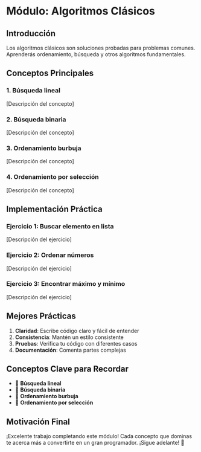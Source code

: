 # Módulo: Algoritmos Clásicos

## Introducción

Los algoritmos clásicos son soluciones probadas para problemas comunes. Aprenderás ordenamiento, búsqueda y otros algoritmos fundamentales.

## Conceptos Principales

### 1. Búsqueda lineal

[Descripción del concepto]

### 2. Búsqueda binaria

[Descripción del concepto]

### 3. Ordenamiento burbuja

[Descripción del concepto]

### 4. Ordenamiento por selección

[Descripción del concepto]


## Implementación Práctica

### Ejercicio 1: Buscar elemento en lista

[Descripción del ejercicio]

### Ejercicio 2: Ordenar números

[Descripción del ejercicio]

### Ejercicio 3: Encontrar máximo y mínimo

[Descripción del ejercicio]


## Mejores Prácticas

1. **Claridad**: Escribe código claro y fácil de entender
2. **Consistencia**: Mantén un estilo consistente
3. **Pruebas**: Verifica tu código con diferentes casos
4. **Documentación**: Comenta partes complejas

## Conceptos Clave para Recordar

- 🔑 **Búsqueda lineal**
- 🔑 **Búsqueda binaria**
- 🔑 **Ordenamiento burbuja**
- 🔑 **Ordenamiento por selección**


## Motivación Final

¡Excelente trabajo completando este módulo! Cada concepto que dominas te acerca más a convertirte en un gran programador. ¡Sigue adelante! 🚀

